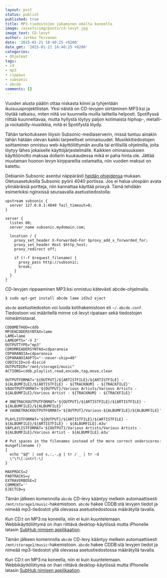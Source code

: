 ```yaml
---
layout: post
status: publish
published: true
title: MP3-tiedostojen jakaminen omalta koneelta
image: /assets/img/posts/cd-levyt.jpg
image_text: CD-levyt
author: Jarkko Tervonen
date: '2015-01-21 18:40:25 +0200'
date_gmt: '2015-01-21 16:40:25 +0200'
categories:
- Ohjelmat
tags:
- cd
- mp3
- rippaus
- subsonic
- abcde
comments: []
---
```

Vuoden alusta päätin ottaa niskasta kiinni ja tyhjentään ikuisuusprojektilistan. Yksi näistä on CD-levyjen siirtäminen MP3:ksi ja löytää ratkaisu, miten niitä voi kuunnella muilla laitteilla helposti. Spotifyssä riittää kuunneltavaa, mutta hyllystä löytyy paljon kotimaista hiphop-, metalli- ja rockabilly-musiikkia, mitä ei Spotifystä löydy.

Tähän tarkoitukseen löysin Subsonic-mediaserverin, missä tuntuu ainakin tähän hätään olevan kaikki tarpeelliset ominaisuudet. Musiikkitiedostojen soittaminen onnistuu web-käyttöliittymän avulla tai erillisillä ohjelmilla, joita löytyy lähes jokaiselle käyttöjärjestelmälle. Kaikkien ominaisuuksien käyttöönotto maksaa dollarin kuukaudessa mikä ei paha hinta ole. Jättää muutaman huonon levyn kirppareilta ostamatta, niin vuoden maksut on katettu.

Debianiin Subsonic asentui näppärästi [heidän ohjeidensa](http://www.subsonic.org/pages/installation.jsp#debian) mukaan. Oletusasetuksilla Subsonic pyörii 4040 portissa. Jos ei halua ulospäin avata ylimääräisiä portteja, niin kannattaa käyttää proxyä. Tämä tehdään esimerkiksi nginxissä seuraavalla asetustiedostolla:

```
upstream subsonic {
  server 127.0.0.1:4040 fail_timeout=0;
}

server {
  listen 80;
  server_name subsonic.mydomain.com;

  location / {
    proxy_set_header X-Forwarded-For $proxy_add_x_forwarded_for;
    proxy_set_header Host $http_host;
    proxy_redirect off;

    if (!-f $request_filename) {
      proxy_pass http://subsonic;
      break;
    }
  }
}
```

CD-levyjen rippaaminen MP3:ksi onnistuu kätevästi abcde-ohjelmalla.

```
$ sudo apt-get install abcde lame id3v2 eject
```

`abcde` asetustiedoston voi luoda kotihakemistoon eli `~/.abcde.conf`. Tiedostoon voi määritellä minne cd-levyt ripataan sekä tiedostojen nimeämistavat.

```
CDDBMETHOD=cddb
MP3ENCODERSYNTAX=lame
LAME=lame
LAMEOPTS='-V 2'
OUTPUTTYPE="mp3"
CDROMREADERSYNTAX=cdparanoia
CDPARANOIA=cdparanoia
CDPARANOIAOPTS="--never-skip=40"
CDDISCID=cd-discid
OUTPUTDIR="/mnt/storage1/music"
ACTIONS=cddb,playlist,read,encode,tag,move,clean

OUTPUTFORMAT='${OUTPUT}/${ARTISTFILE}/${ARTISTFILE} - ${ALBUMFILE}/${ARTISTFILE} - ${TRACKNUM} - ${TRACKFILE}'
VAOUTPUTFORMAT='${OUTPUT}/Various Artists/Various Artists - ${ALBUMFILE}/Various Artist - ${TRACKNUM} - ${TRACKFILE}'

# ONETRACKOUTPUTFORMAT='${OUTPUT}/${ARTISTFILE}/${ARTISTFILE} - ${ALBUMFILE}/${ALBUMFILE}'
# VAONETRACKOUTPUTFORMAT='${OUTPUT}/Various-${ALBUMFILE}/${ALBUMFILE}'

PLAYLISTFORMAT='${OUTPUT}/${ARTISTFILE}/${ARTISTFILE} - ${ALBUMFILE}/${ARTISTFILE} - ${ALBUMFILE}.m3u'
VAPLAYLISTFORMAT='${OUTPUT}/Various Artists/Various Artists - ${ALBUMFILE}/Various Artist - ${ALBUMFILE}.m3u'

# Put spaces in the filenames instead of the more correct underscores:
mungefilename ()
{
  echo "$@" | sed s,:,-,g | tr / _ | tr -d
  \"\?\[:cntrl:\]
}

MAXPROCS=2
PADTRACKS=y
EXTRAVERBOSE=2
COMMENT=''
EJECTCD=y
```

Tämän jälkeen komennolla `abcde` CD-levy kääntyy melkein automaattisesti `/mnt/storage1/music`-hakemistoon. `abcde` hakee CDDB:stä levyjen tiedot ja nimeää mp3-tiedostot yllä olevassa asetustiedostossa määrätyllä tavalla.

Kun CD:t on MP3:na koneella, niin ei kuin kuuntelemaan. Webbikäyttöliittymä on ihan riittävä desktop-käytössä mutta iPhonelle latasin [SubHub nimisen applikaation](https://itunes.apple.com/us/app/subhub/id665005634?mt=8).

Tämän jälkeen komennolla `abcde` CD-levy kääntyy melkein automaattisesti `/mnt/storage1/music`-hakemistoon. `abcde` hakee CDDB:stä levyjen tiedot ja nimeää mp3-tiedostot yllä olevassa asetustiedostossa määrätyllä tavalla.

Kun CD:t on MP3:na koneella, niin ei kuin kuuntelemaan. Webbikäyttöliittymä on ihan riittävä desktop-käytössä mutta iPhonelle latasin [SubHub nimisen applikaation](https://itunes.apple.com/us/app/subhub/id665005634?mt=8).
